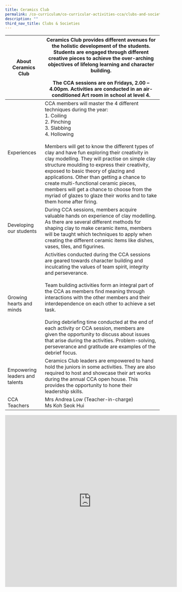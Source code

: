 ```yaml
---
title: Ceramics Club
permalink: /co-curriculum/co-curricular-activities-cca/clubs-and-societies/ceramics-club/
description: ""
third_nav_title: Clubs & Societies
---
```

<table class="tg">
<thead>
  <tr>
    <th class="tg-dafn">About Ceramics Club</th>
    <th class="tg-u05r">Ceramics Club provides different avenues for the holistic development of the students. Students are engaged through different creative pieces to achieve the over-arching objectives of lifelong learning and character building.<br><br>The CCA sessions are on Fridays, 2.00 – 4.00pm. Activities are conducted in an air-conditioned Art room in school at level 4.</th>
  </tr>
</thead>
<tbody>
  <tr>
    <td class="tg-dafn">Experiences</td>
    <td class="tg-u05r">CCA members will master the 4 different techniques during the year:<br>1.   Coiling<br>2.   Pinching<br>3.   Slabbing<br>4.   Hollowing<br><br>Members will get to know the different types of clay and have fun exploring their creativity in clay modelling. They will practise on simple clay structure moulding to express their creativity, exposed to basic theory of glazing and applications. Other than getting a chance to create multi-functional ceramic pieces, members will get a chance to choose from the myriad of glazes to glaze their works and to take them home after firing.<br></td>
  </tr>
  <tr>
    <td class="tg-dafn">Developing our students</td>
    <td class="tg-u05r">During CCA sessions, members acquire valuable hands on experience of clay modelling. As there are several different methods for shaping clay to make ceramic items, members will be taught which techniques to apply when creating the different ceramic items like dishes, vases, tiles, and figurines.<br></td>
  </tr>
  <tr>
    <td class="tg-dafn">Growing hearts and minds</td>
    <td class="tg-u05r">Activities conducted during the CCA sessions are geared towards character building and inculcating the values of team spirit, integrity and perseverance.<br><br>Team building activities form an integral part of the CCA as members find meaning through interactions with the other members and their interdependence on each other to achieve a set task.<br><br>During debriefing time conducted at the end of each activity or CCA session, members are given the opportunity to discuss about issues that arise during the activities. Problem-solving, perseverance and gratitude are examples of the debrief focus.<br></td>
  </tr>
  <tr>
    <td class="tg-dafn">Empowering leaders and talents</td>
    <td class="tg-u05r">Ceramics Club leaders are empowered to hand hold the juniors in some activities. They are also required to host and showcase their art works during the annual CCA open house. This provides the opportunity to hone their leadership skills.</td>
  </tr>
  <tr>
    <td class="tg-dafn">CCA Teachers</td>
    <td class="tg-u05r">Mrs Andrea Low (Teacher-in-charge)<br>Ms Koh Seok Hui</td>
  </tr>
</tbody>
</table>

<iframe allowfullscreen="true" height="560" width="560" frameborder="0" src="https://docs.google.com/presentation/d/e/2PACX-1vQhP6_pO2zB4sQZJDPo57Kmz69sU6Hkj3n5mdYMAmdKppD0Xe7IRi5kZJFnLWRHAVfNBhd729DENlXB/embed?start=true&amp;loop=true&amp;delayms=3000"></iframe>